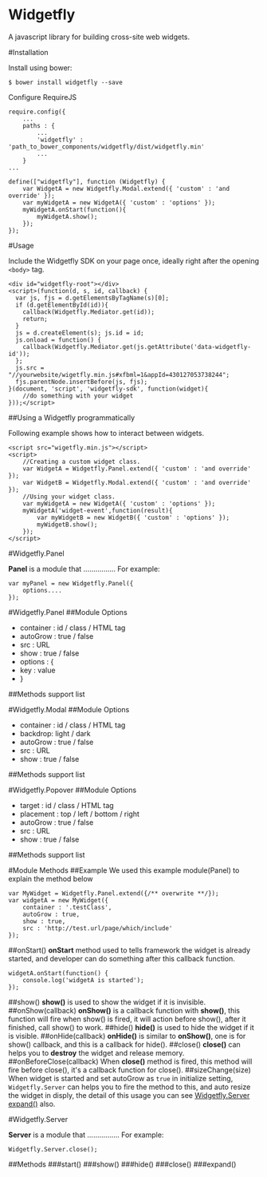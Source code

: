Widgetfly
==============

A javascript library for building cross-site web widgets.


#Installation

Install using bower:

```shell
$ bower install widgetfly --save
```

Configure RequireJS 

```
require.config({
	...
	paths : {
		...
		'widgetfly' : 'path_to_bower_components/widgetfly/dist/widgetfly.min'
		...
	}
...
	
define(["widgetfly"], function (Widgetfly) {
	var WidgetA = new Widgetfly.Modal.extend({ 'custom' : 'and override' });
	var myWidgetA = new WidgetA({ 'custom' : 'options' });
	myWidgetA.onStart(function(){
		myWidgetA.show();
	});
});

```

#Usage

Include the Widgetfly SDK on your page once, ideally right after the opening ```<body>``` tag.

```
<div id="widgetfly-root"></div>
<script>(function(d, s, id, callback) {
  var js, fjs = d.getElementsByTagName(s)[0];
  if (d.getElementById(id)){
  	callback(Widgetfly.Mediator.get(id));
  	return;
  }
  js = d.createElement(s); js.id = id;
  js.onload = function() {
  	callback(Widgetfly.Mediator.get(js.getAttribute('data-widgetfly-id'));
  };
  js.src = "//yourwebsite/wigetfly.min.js#xfbml=1&appId=430127053738244";
  fjs.parentNode.insertBefore(js, fjs);
}(document, 'script', 'widgetfly-sdk', function(widget){
	//do something with your widget
}));</script>

```

##Using a Widgetfly programmatically

Following example shows how to interact between widgets.

```
<script src="wigetfly.min.js"></script>
<script>
	//Creating a custom widget class. 
	var WidgetA = Widgetfly.Panel.extend({ 'custom' : 'and override' });
	var WidgetB = Widgetfly.Modal.extend({ 'custom' : 'and override' });
	//Using your widget class.
	var myWidgetA = new WidgetA({ 'custom' : 'options' });
	myWidgetA('widget-event',function(result){
		var myWidgetB = new WidgetB({ 'custom' : 'options' });
		myWidgetB.show();
	});
</script>
```




#Widgetfly.Panel

**Panel** is a module that ................ For example:


```
var myPanel = new Widgetfly.Panel({
    options....
});

```


#Widgetfly.Panel
##Module Options
* container : id / class / HTML tag
* autoGrow : true / false
* src : URL
* show : true / false
* options : {
* 	key : value
* }

##Methods support list

#Widgetfly.Modal
##Module Options
* container : id / class / HTML tag
* backdrop: light / dark
* autoGrow : true / false
* src : URL
* show : true / false

##Methods support list

#Widgetfly.Popover
##Module Options
* target : id / class / HTML tag
* placement : top / left / bottom / right
* autoGrow : true / false
* src : URL
* show : true / false

##Methods support list



#Module Methods
##Example
We used this example module(Panel) to explain the method below
```
var MyWidget = Widgetfly.Panel.extend({/** overwrite **/});
var widgetA = new MyWidget({
	container : '.testClass',
	autoGrow : true,
	show : true,
	src : 'http://test.url/page/which/include'
});
```

##onStart()
**onStart** method used to tells framework the widget is already started, and developer can do something after this callback function.
```
widgetA.onStart(function() {
	console.log('widgetA is started');
});
```
##show()
**show()** is used to show the widget if it is invisible.
##onShow(callback)
**onShow()** is a callback function with **show()**, this function will fire when show() is fired, it will action before show(), after it finished, call show() to work.
##hide()
**hide()** is used to hide the widget if it is visible.
##onHide(callback)
**onHide()** is similar to **onShow()**, one is for show() callback, and this is a callback for hide(). 
##close()
**close()** can helps you to **destroy** the widget and release memory.
##onBeforeClose(callback)
When **close()** method is fired, this method will fire before close(), it's a callback function for close().
##sizeChange(size)
When widget is started and set autoGrow as ```true``` in initialize setting, ```Widgetfly.Server``` can helps you to fire the method to this, and auto resize the widget in disply, the detail of this usage you can see [Widgetfly.Server expand()](#expand) also.



#Widgetfly.Server

**Server** is a module that ................ For example:


```
Widgetfly.Server.close();
```


##Methods
###start()
###show()
###hide()
###close()
###expand()




